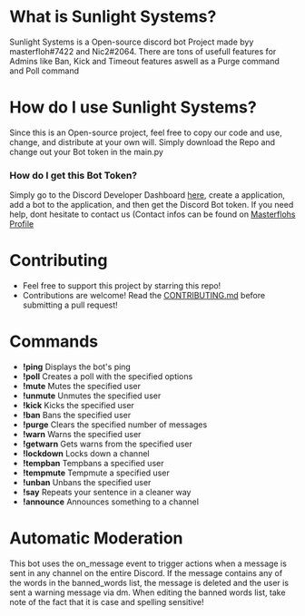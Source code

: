 # What is Sunlight Systems?

Sunlight Systems is a Open-source discord bot Project made byy masterfloh#7422 and Nic2#2064.
There are tons of usefull features for Admins like Ban, Kick and Timeout features aswell as a Purge command and Poll command

# How do I use Sunlight Systems?

Since this is an Open-source project, feel free to copy our code and use, change, and distribute at your own will. Simply download the Repo and change out your Bot token in the main.py

### How do I get this Bot Token?

Simply go to the Discord Developer Dashboard <a href="https://discord.com/developers/applications">here<a>, create a application, add a bot to the application, and then get the Discord Bot token. If you need help, dont hesitate to contact us (Contact infos can be found on <a href="https://discord.com/masterfloh">Masterflohs Profile<a>
  
 # Contributing

- Feel free to support this project by starring this repo!
- Contributions are welcome! Read the [CONTRIBUTING.md](https://github.com/masterfloh/FlutterLoginSunlight-systems/blob/main/CONTRIBUTING.md) before submitting a pull request!


# Commands

- **!ping**  Displays the bot's ping
- **!poll** Creates a poll with the specified options
- **!mute** Mutes the specified user
- **!unmute** Unmutes the specified user
- **!kick** Kicks the specified user
- **!ban** Bans the specified user
- **!purge** Clears the specified number of messages
- **!warn** Warns the specified user
- **!getwarn** Gets warns from the specified user
- **!lockdown** Locks down a channel
- **!tempban** Tempbans a specified user
- **!tempmute** Tempmute a specified user
- **!unban** Unbans the specified user
- **!say** Repeats your sentence in a cleaner way
- **!announce** Announces something to a channel
  
 # Automatic Moderation
  
This bot uses the on_message event to trigger actions when a message is sent in any channel on the entire Discord. If the message contains any of the words in the banned_words list, the message is deleted and the user is sent a warning message via dm. When editing the banned words list, take note of the fact that it is case and spelling sensitive!
